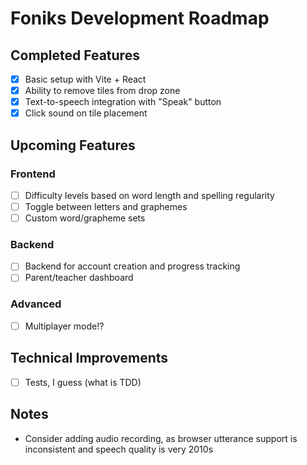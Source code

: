 # Foniks Development Roadmap

## Completed Features
- [x] Basic setup with Vite + React
- [x] Ability to remove tiles from drop zone
- [x] Text-to-speech integration with "Speak" button
- [x] Click sound on tile placement

## Upcoming Features
### Frontend
- [ ] Difficulty levels based on word length and spelling regularity
- [ ] Toggle between letters and graphemes
- [ ] Custom word/grapheme sets

### Backend
- [ ] Backend for account creation and progress tracking
- [ ] Parent/teacher dashboard

### Advanced
- [ ] Multiplayer mode!?

## Technical Improvements
- [ ] Tests, I guess (what is TDD)

## Notes
- Consider adding audio recording, as browser utterance support is inconsistent and speech quality is very 2010s